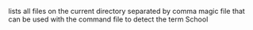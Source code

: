 lists all files on the current directory separated by comma
magic file that can be used with the command file to detect the term School
